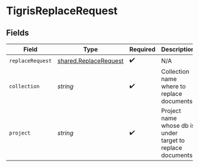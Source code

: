# TigrisReplaceRequest


## Fields

| Field                                                                 | Type                                                                  | Required                                                              | Description                                                           |
| --------------------------------------------------------------------- | --------------------------------------------------------------------- | --------------------------------------------------------------------- | --------------------------------------------------------------------- |
| `replaceRequest`                                                      | [shared.ReplaceRequest](../../../sdk/models/shared/replacerequest.md) | :heavy_check_mark:                                                    | N/A                                                                   |
| `collection`                                                          | *string*                                                              | :heavy_check_mark:                                                    | Collection name where to replace documents.                           |
| `project`                                                             | *string*                                                              | :heavy_check_mark:                                                    | Project name whose db is under target to replace documents.           |